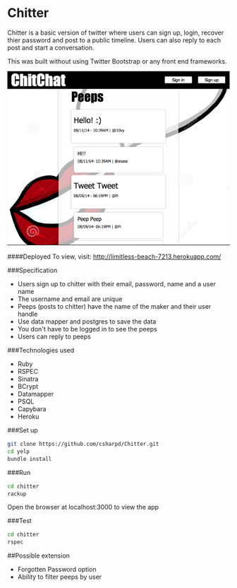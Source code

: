 Chitter
=================

Chitter is a basic version of twitter where users can sign up, login, recover thier password and post to a public timeline. Users can also reply to each post and start a conversation.

This was built without using Twitter Bootstrap or any front end frameworks.

![](public/images/chitterscreenshot.png)

####Deployed
To view, visit: http://limitless-beach-7213.herokuapp.com/

###Specification

+ Users sign up to chitter with their email, password, name and a user name
+ The username and email are unique
+ Peeps (posts to chitter) have the name of the maker and their user handle
+ Use data mapper and postgres to save the data
+ You don't have to be logged in to see the peeps
+ Users can reply to peeps

###Technologies used

+ Ruby
+ RSPEC
+ Sinatra
+ BCrypt
+ Datamapper
+ PSQL
+ Capybara
+ Heroku

###Set up

```sh
git clone https://github.com/csharpd/Chitter.git
cd yelp
bundle install
```

###Run

```sh
cd chitter
rackup
```
Open the browser at localhost:3000 to view the app

###Test

```sh
cd chitter
rspec
```

##Possible extension

* Forgotten Password option
* Ability to filter peeps by user


